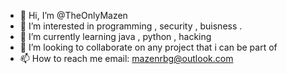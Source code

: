 - 👋 Hi, I’m @TheOnlyMazen
- 👀 I’m interested in programming , security , buisness .
- 🌱 I’m currently learning java , python , hacking
- 💞️ I’m looking to collaborate on any project that i can be part of
- 📫 How to reach me email: mazenrbg@outlook.com

<!---
TheOnlyMazen/TheOnlyMazen is a ✨ special ✨ repository because its `README.md` (this file) appears on your GitHub profile.
You can click the Preview link to take a look at your changes.
--->
